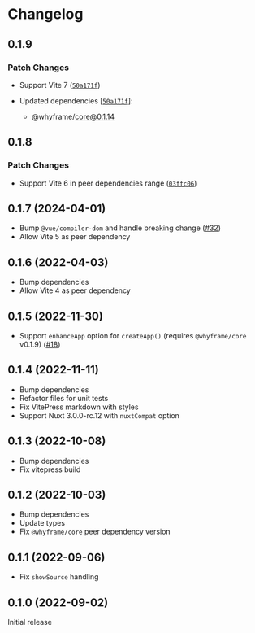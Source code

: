 # Changelog

## 0.1.9

### Patch Changes

- Support Vite 7 ([`50a171f`](https://github.com/bluwy/whyframe/commit/50a171f155e7fdf9a62ab59ef8d721e02a59d65d))

- Updated dependencies [[`50a171f`](https://github.com/bluwy/whyframe/commit/50a171f155e7fdf9a62ab59ef8d721e02a59d65d)]:
  - @whyframe/core@0.1.14

## 0.1.8

### Patch Changes

- Support Vite 6 in peer dependencies range ([`03ffc06`](https://github.com/bluwy/whyframe/commit/03ffc063e6ee3c3f76ade1480a5bc415adb986df))

## 0.1.7 (2024-04-01)

- Bump `@vue/compiler-dom` and handle breaking change ([#32](https://github.com/bluwy/whyframe/issues/32))
- Allow Vite 5 as peer dependency

## 0.1.6 (2022-04-03)

- Bump dependencies
- Allow Vite 4 as peer dependency

## 0.1.5 (2022-11-30)

- Support `enhanceApp` option for `createApp()` (requires `@whyframe/core` v0.1.9) ([#18](https://github.com/bluwy/whyframe/issues/18))

## 0.1.4 (2022-11-11)

- Bump dependencies
- Refactor files for unit tests
- Fix VitePress markdown with styles
- Support Nuxt 3.0.0-rc.12 with `nuxtCompat` option

## 0.1.3 (2022-10-08)

- Bump dependencies
- Fix vitepress build

## 0.1.2 (2022-10-03)

- Bump dependencies
- Update types
- Fix `@whyframe/core` peer dependency version

## 0.1.1 (2022-09-06)

- Fix `showSource` handling

## 0.1.0 (2022-09-02)

Initial release
